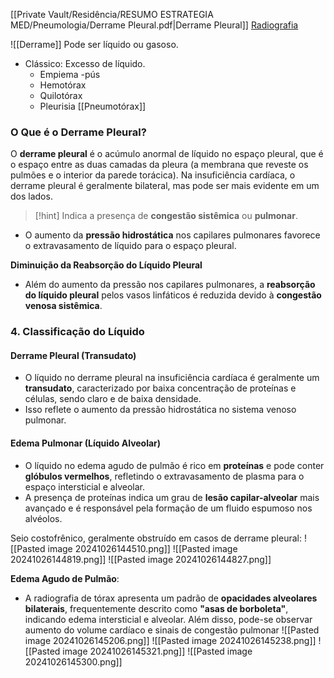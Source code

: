 [[Private Vault/Residência/RESUMO ESTRATEGIA MED/Pneumologia/Derrame Pleural.pdf|Derrame Pleural]]
[Radiografia](https://youtu.be/tdI2FtophW4?si=w951ENEvVvOZqeEu&t=1579)

![[Derrame]]
Pode ser líquido ou gasoso. 
* Clássico: Excesso de líquido.
	* Empiema -pús
	* Hemotórax
	* Quilotórax
	* Pleurisia 
[[Pneumotórax]]

### O Que é o Derrame Pleural?

O **derrame pleural** é o acúmulo anormal de líquido no espaço pleural, que é o espaço entre as duas camadas da pleura (a membrana que reveste os pulmões e o interior da parede torácica). Na insuficiência cardíaca, o derrame pleural é geralmente bilateral, mas pode ser mais evidente em um dos lados.

> [!hint] 
> Indica a presença de **congestão sistêmica** ou **pulmonar**.

- O aumento da **pressão hidrostática** nos capilares pulmonares favorece o extravasamento de líquido para o espaço pleural.

**Diminuição da Reabsorção do Líquido Pleural**
- Além do aumento da pressão nos capilares pulmonares, a **reabsorção do líquido pleural** pelos vasos linfáticos é reduzida devido à **congestão venosa sistêmica**.

### 4. **Classificação do Líquido**

#### Derrame Pleural (Transudato)

- O líquido no derrame pleural na insuficiência cardíaca é geralmente um **transudato**, caracterizado por baixa concentração de proteínas e células, sendo claro e de baixa densidade.
- Isso reflete o aumento da pressão hidrostática no sistema venoso pulmonar.

#### Edema Pulmonar (Líquido Alveolar)

- O líquido no edema agudo de pulmão é rico em **proteínas** e pode conter **glóbulos vermelhos**, refletindo o extravasamento de plasma para o espaço intersticial e alveolar.
- A presença de proteínas indica um grau de **lesão capilar-alveolar** mais avançado e é responsável pela formação de um fluido espumoso nos alvéolos.

Seio costofrênico, geralmente obstruído em casos de derrame pleural:
![[Pasted image 20241026144510.png]]
![[Pasted image 20241026144819.png]]
![[Pasted image 20241026144827.png]]

**Edema Agudo de Pulmão**:

- A radiografia de tórax apresenta um padrão de **opacidades alveolares bilaterais**, frequentemente descrito como **"asas de borboleta"**, indicando edema intersticial e alveolar. Além disso, pode-se observar aumento do volume cardíaco e sinais de congestão pulmonar
![[Pasted image 20241026145206.png]]
![[Pasted image 20241026145238.png]]
![[Pasted image 20241026145321.png]]
![[Pasted image 20241026145300.png]]



